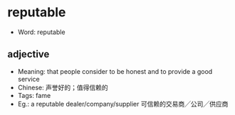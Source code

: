 # reputable

- Word: reputable

## adjective

- Meaning: that people consider to be honest and to provide a good service
- Chinese: 声誉好的；值得信赖的
- Tags: fame
- Eg.: a reputable dealer/company/supplier 可信赖的交易商╱公司╱供应商

